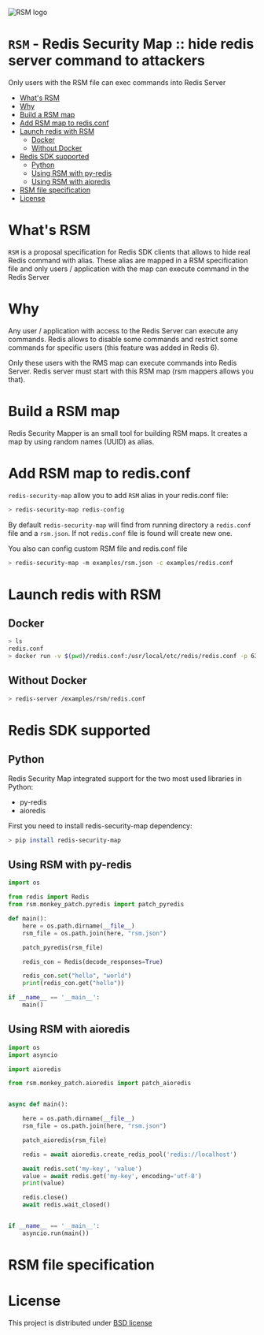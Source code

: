 ![RSM logo](https://raw.githubusercontent.com/cr0hn/rsm/master/images/logo-200px.png)

# `RSM` - Redis Security Map :: hide redis server command to attackers

Only users with the RSM file can exec commands into Redis Server

<!-- START doctoc generated TOC please keep comment here to allow auto update -->
<!-- DON'T EDIT THIS SECTION, INSTEAD RE-RUN doctoc TO UPDATE -->


- [What's RSM](#whats-rsm)
- [Why](#why)
- [Build a RSM map](#build-a-rsm-map)
- [Add RSM map to redis.conf](#add-rsm-map-to-redisconf)
- [Launch redis with RSM](#launch-redis-with-rsm)
  - [Docker](#docker)
  - [Without Docker](#without-docker)
- [Redis SDK supported](#redis-sdk-supported)
  - [Python](#python)
  - [Using RSM with py-redis](#using-rsm-with-py-redis)
  - [Using RSM with aioredis](#using-rsm-with-aioredis)
- [RSM file specification](#rsm-file-specification)
- [License](#license)

<!-- END doctoc generated TOC please keep comment here to allow auto update -->

# What's RSM

`RSM` is a proposal specification for Redis SDK clients that allows to hide real Redis command with alias. These alias are mapped in a RSM specification file and only users / application with the map can execute command in the Redis Server

# Why

Any user / application with access to the Redis Server can execute any commands. Redis allows to disable some commands and restrict some commands for specific users (this feature was added in Redis 6).  

Only these users with the RMS map can execute commands into Redis Server. Redis server must start with this RSM map (rsm mappers allows you that).

# Build a RSM map

Redis Security Mapper is an small tool for building RSM maps. It creates a map by using random names (UUID) as alias.

# Add RSM map to redis.conf

`redis-security-map` allow you to add `RSM` alias in your redis.conf file:

```bash
> redis-security-map redis-config  
```

By default `redis-security-map` will find from running directory a `redis.conf` file and a `rsm.json`. If not `redis.conf` file is found will create new one.

You also can config custom RSM file and redis.conf file

```bash
> redis-security-map -m examples/rsm.json -c examples/redis.conf 
```


# Launch redis with RSM

## Docker

```bash
> ls
redis.conf
> docker run -v $(pwd)/redis.conf:/usr/local/etc/redis/redis.conf -p 6379:6379 redis /usr/local/etc/redis/redis.conf  
```

## Without Docker

```bash
> redis-server /examples/rsm/redis.conf
```
  
# Redis SDK supported

## Python

Redis Security Map integrated support for the two most used libraries in Python:

- py-redis
- aioredis

First you need to install redis-security-map dependency:

```bash
> pip install redis-security-map
```

## Using RSM with py-redis

```python
import os

from redis import Redis
from rsm.monkey_patch.pyredis import patch_pyredis

def main():
    here = os.path.dirname(__file__)
    rsm_file = os.path.join(here, "rsm.json")

    patch_pyredis(rsm_file)

    redis_con = Redis(decode_responses=True)

    redis_con.set("hello", "world")
    print(redis_con.get("hello"))

if __name__ == '__main__':
    main()

```

## Using RSM with aioredis

```python
import os
import asyncio

import aioredis

from rsm.monkey_patch.aioredis import patch_aioredis


async def main():

    here = os.path.dirname(__file__)
    rsm_file = os.path.join(here, "rsm.json")

    patch_aioredis(rsm_file)

    redis = await aioredis.create_redis_pool('redis://localhost')

    await redis.set('my-key', 'value')
    value = await redis.get('my-key', encoding='utf-8')
    print(value)

    redis.close()
    await redis.wait_closed()


if __name__ == '__main__':
    asyncio.run(main())
```

# RSM file specification



# License

This project is distributed under [BSD license](https://github.com/cr0hn/rsm/blob/master/LICENSE>)
